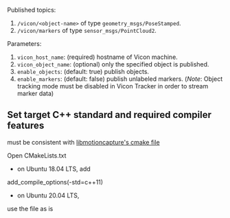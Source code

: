 Published topics:
1. `/vicon/<object-name>` of type `geometry_msgs/PoseStamped`.
1. `/vicon/markers` of type `sensor_msgs/PointCloud2`.

Parameters:
1. `vicon_host_name`: (required) hostname of Vicon machine.
1. `vicon_object_name`: (optional) only the specified object is published.
1. `enable_objects`: (default: true) publish objects.
1. `enable_markers`: (default: false) publish unlabeled markers. (_Note_: Object tracking mode must be disabled in Vicon Tracker in order to stream marker data)



## Set target C++ standard and required compiler features

must be consistent with [libmotioncapture's cmake file](https://github.com/m-bahrami/libmotioncapture#set-target-c-standard-and-required-compiler-features)

Open CMakeLists.txt

- on Ubuntu 18.04 LTS, add

add_compile_options(-std=c++11)

- on Ubuntu 20.04 LTS,

use the file as is
